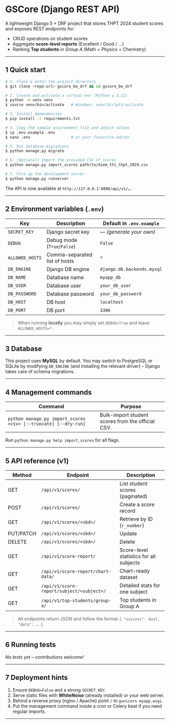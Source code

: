 # GSCore (Django REST API)

A lightweight Django 5 + DRF project that stores THPT 2024 student scores and exposes
REST endpoints for:

* CRUD operations on student scores
* Aggregate **score-level reports** (Excellent / Good / …)
* Ranking **Top students** in *Group A* (Math + Physics + Chemistry)

---

## 1  Quick start

```bash
# 1. Clone & enter the project directory
$ git clone <repo-url> gscore_be_drf && cd gscore_be_drf

# 2. Create and activate a virtual-env (Python ≥ 3.11)
$ python -m venv venv
$ source venv/bin/activate   # Windows: venv\Scripts\activate

# 3. Install dependencies
$ pip install -r requirements.txt

# 4. Copy the sample environment file and adjust values
$ cp .env.example .env
$ nano .env                  # or your favourite editor

# 5. Run database migrations
$ python manage.py migrate

# 6. (Optional) Import the provided CSV of scores
$ python manage.py import_scores path/to/diem_thi_thpt_2024.csv

# 7. Fire up the development server
$ python manage.py runserver
```

The API is now available at `http://127.0.0.1:8000/api/v1/…`.

---

## 2  Environment variables (`.env`)

Key | Description | Default in `.env.example`
----|-------------|---------------------------
`SECRET_KEY` | Django secret key | — *(generate your own)*
`DEBUG` | Debug mode (`True`/`False`) | `False`
`ALLOWED_HOSTS` | Comma-separated list of hosts | `*`
`DB_ENGINE` | Django DB engine | `django.db.backends.mysql`
`DB_NAME` | Database name | `myapp_db`
`DB_USER` | Database user | `your_db_user`
`DB_PASSWORD` | Database password | `your_db_password`
`DB_HOST` | DB host | `localhost`
`DB_PORT` | DB port | `3306`

> When running **locally** you may simply set `DEBUG=True` and leave
> `ALLOWED_HOSTS=*`.

---

## 3  Database

This project uses **MySQL** by default.  You may switch to PostgreSQL or SQLite by
modifying `DB_ENGINE` (and installing the relevant driver) – Django takes care of
schema migrations.

---

## 4  Management commands

Command | Purpose
--------|---------
`python manage.py import_scores <csv> [--truncate] [--dry-run]` | Bulk-import student scores from the official CSV.

Run `python manage.py help import_scores` for all flags.

---

## 5  API reference (v1)

Method | Endpoint | Description
-------|----------|------------
GET | `/api/v1/scores/` | List student scores (paginated)
POST | `/api/v1/scores/` | Create a score record
GET | `/api/v1/scores/<sbd>/` | Retrieve by ID (`r_number`)
PUT/PATCH | `/api/v1/scores/<sbd>/` | Update
DELETE | `/api/v1/scores/<sbd>/` | Delete
GET | `/api/v1/score-report/` | Score-level statistics for all subjects
GET | `/api/v1/score-report/chart-data/` | Chart-ready dataset
GET | `/api/v1/score-report/subject/<subject>/` | Detailed stats for one subject
GET | `/api/v1/top-students/group-a/` | Top students in Group A

> All endpoints return JSON and follow the format `{ "success": bool, "data": … }`.

---

## 6  Running tests

_No tests yet – contributions welcome!_

---

## 7  Deployment hints

1. Ensure `DEBUG=False` and a strong `SECRET_KEY`.
2. Serve static files with **WhiteNoise** (already installed) or your web server.
3. Behind a reverse proxy (nginx / Apache) point `/` to `gunicorn myapp.wsgi`.
4. Put the management command inside a cron or Celery beat if you need regular imports.

---
